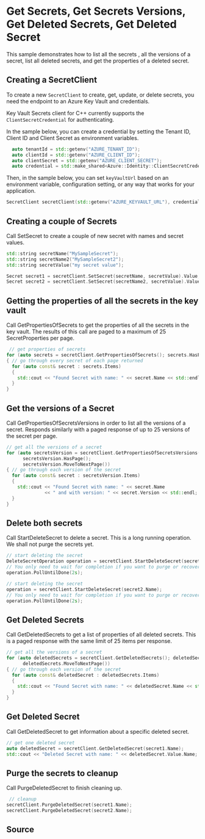 # Get Secrets, Get Secrets Versions, Get Deleted Secrets, Get Deleted Secret

This sample demonstrates how to list all the secrets , all the versions of a secret, list all deleted secrets, and get the properties of a deleted secret.

## Creating a SecretClient

To create a new `SecretClient` to create, get, update, or delete secrets, you need the endpoint to an Azure Key Vault and credentials.

Key Vault Secrets client for C++ currently supports the `ClientSecretCredential` for authenticating.

In the sample below, you can create a credential by setting the Tenant ID, Client ID and Client Secret as environment variables.

```cpp Snippet:SecretSample4CreateCredential
  auto tenantId = std::getenv("AZURE_TENANT_ID");
  auto clientId = std::getenv("AZURE_CLIENT_ID");
  auto clientSecret = std::getenv("AZURE_CLIENT_SECRET");
  auto credential = std::make_shared<Azure::Identity::ClientSecretCredential>(tenantId, clientId, clientSecret);
```

Then, in the sample below, you can set `keyVaultUrl` based on an environment variable, configuration setting, or any way that works for your application.

```cpp Snippet:SecretSample4SecretClient
SecretClient secretClient(std::getenv("AZURE_KEYVAULT_URL"), credential);
```

## Creating a couple of Secrets

Call SetSecret to create a couple of new secret with names and secret values.

```cpp Snippet:SecretSample4SetSecret
std::string secretName("MySampleSecret");
std::string secretName2("MySampleSecret2");
std::string secretValue("my secret value");

Secret secret1 = secretClient.SetSecret(secretName, secretValue).Value;
Secret secret2 = secretClient.SetSecret(secretName2, secretValue).Value;
```

## Getting the properties of all the secrets in the key vault

Call GetPropertiesOfSecrets to get the properties of all the secrets in the key vault. The results of this call are paged to a maximum of 25 SecretProperties per page.

```cpp Snippet:SecretSample4ListAllSecrets
 // get properties of secrets
for (auto secrets = secretClient.GetPropertiesOfSecrets(); secrets.HasPage(); secrets.MoveToNextPage())
{ // go through every secret of each page returned
  for (auto const& secret : secrets.Items)
  {
    std::cout << "Found Secret with name: " << secret.Name << std::endl;
  }
}
```

## Get the versions of a Secret

Call GetPropertiesOfSecretsVersions in order to list all the versions of a secret. Responds similarly with a paged response of up to 25 versions of the secret per page.

```cpp Snippet:SecretSample4GetVersions
// get all the versions of a secret
for (auto secretsVersion = secretClient.GetPropertiesOfSecretsVersions(secret1.Name);
      secretsVersion.HasPage();
      secretsVersion.MoveToNextPage())
{ // go through each version of the secret
  for (auto const& secret : secretsVersion.Items)
  {
    std::cout << "Found Secret with name: " << secret.Name
              << " and with version: " << secret.Version << std::endl;
  }
}
```

## Delete both secrets

Call StartDeleteSecret to delete a secret. This is a long running operation. We shall not purge the secrets yet.

```cpp Snippet:SecretSample4DeleteSecrets
// start deleting the secret
DeleteSecretOperation operation = secretClient.StartDeleteSecret(secret1.Name);
// You only need to wait for completion if you want to purge or recover the secret.
operation.PollUntilDone(2s);

// start deleting the secret
operation = secretClient.StartDeleteSecret(secret2.Name);
// You only need to wait for completion if you want to purge or recover the secret.
operation.PollUntilDone(2s);
```

## Get Deleted Secrets

Call GetDeletedSecrets to get a list of properties of all deleted secrets. This is a paged response with the same limit of 25 items per response.

```cpp Snippet:SecretSample4GetDeletedSecrets
// get all the versions of a secret
for (auto deletedSecrets = secretClient.GetDeletedSecrets(); deletedSecrets.HasPage();
      deletedSecrets.MoveToNextPage())
{ // go through each version of the secret
  for (auto const& deletedSecret : deletedSecrets.Items)
  {
    std::cout << "Found Secret with name: " << deletedSecret.Name << std::endl;
  }
}
```

## Get Deleted Secret

Call GetDeletedSecret to get information about a specific deleted secret.

```cpp Snippet:SecretSample4GetDeletedSecret
// get one deleted secret
auto deletedSecret = secretClient.GetDeletedSecret(secret1.Name);
std::cout << "Deleted Secret with name: " << deletedSecret.Value.Name;
```

## Purge the secrets to cleanup

Call PurgeDeletedSecret to finish cleaning up.

```cpp Snippet:SecretSample4PurgeSecrets
 // cleanup
secretClient.PurgeDeletedSecret(secret1.Name);
secretClient.PurgeDeletedSecret(secret2.Name);
```
## Source

[defaultazurecredential]: https://github.com/Azure/azure-sdk-for-cpp/blob/main/sdk/identity/azure-identity/README.md
